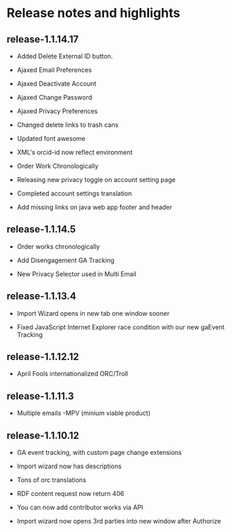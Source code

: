 # Release notes and highlights


## release-1.1.14.17

* Added Delete External ID button.

* Ajaxed Email Preferences

* Ajaxed Deactivate Account

* Ajaxed Change Password

* Ajaxed Privacy Preferences

* Changed delete links to trash cans

* Updated font awesome

* XML's orcid-id now reflect environment

* Order Work Chronologically

* Releasing new privacy toggle on account setting page

* Completed account settings translation

* Add missing links on java web app footer and header 


## release-1.1.14.5
 
* Order works chronologically

* Add Disengagement GA Tracking

* New Privacy Selector used in Multi Email


## release-1.1.13.4 

* Import Wizard opens in new tab one window sooner

* Fixed JavaScript Internet Explorer race condition with our new gaEvent Tracking  


## release-1.1.12.12

* April Fools internationalized ORC/Troll


## release-1.1.11.3

* Multiple emails -MPV (minium viable product)


## release-1.1.10.12

* GA event tracking, with custom page change extensions

* Import wizard now has descriptions

* Tons of orc translations

* RDF content request now return 406

* You can now add contributor works via API

* Import wizard now opens 3rd parties into new window after Authorize

   
